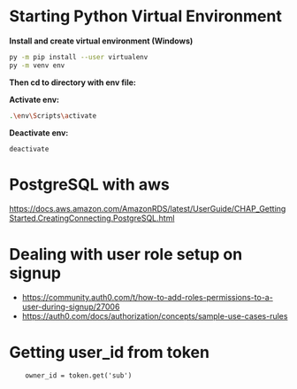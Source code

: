 # Starting Python Virtual Environment
**Install and create virtual environment (Windows)**
```bash
py -m pip install --user virtualenv
py -m venv env
```

**Then cd to directory with env file:**

**Activate env:**
```bash
.\env\Scripts\activate
```
**Deactivate env:**
```bash
deactivate
```

# PostgreSQL with aws
https://docs.aws.amazon.com/AmazonRDS/latest/UserGuide/CHAP_GettingStarted.CreatingConnecting.PostgreSQL.html

# Dealing with user role setup on signup
* https://community.auth0.com/t/how-to-add-roles-permissions-to-a-user-during-signup/27006
* https://auth0.com/docs/authorization/concepts/sample-use-cases-rules


# Getting user_id from token
        owner_id = token.get('sub')